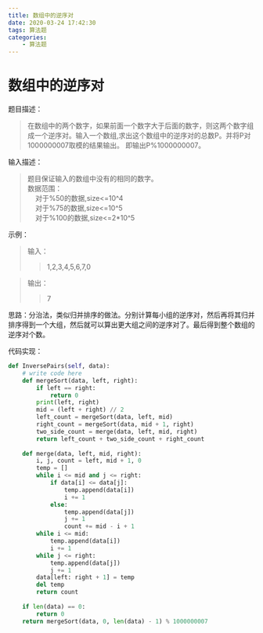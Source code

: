 ```yaml
---
title: 数组中的逆序对
date: 2020-03-24 17:42:30
tags: 算法题
categories:
	- 算法题
---
```

# 数组中的逆序对

题目描述：
> 在数组中的两个数字，如果前面一个数字大于后面的数字，则这两个数字组成一个逆序对。输入一个数组,求出这个数组中的逆序对的总数P。并将P对1000000007取模的结果输出。 即输出P%1000000007。

输入描述：
> 题目保证输入的数组中没有的相同的数字。		
> 数据范围：			
> &nbsp;&nbsp;&nbsp;&nbsp;对于%50的数据,size<=10^4		
> &nbsp;&nbsp;&nbsp;&nbsp;对于%75的数据,size<=10^5		
> &nbsp;&nbsp;&nbsp;&nbsp;对于%100的数据,size<=2*10^5		

示例：
> 输入：	
>> 1,2,3,4,5,6,7,0	

> 输出：
>> 7

思路：分治法，类似归并排序的做法。分别计算每小组的逆序对，然后再将其归并排序得到一个大组，然后就可以算出更大组之间的逆序对了。最后得到整个数组的逆序对个数。

代码实现：

```python
def InversePairs(self, data):
    # write code here
    def mergeSort(data, left, right):
        if left == right:
            return 0
        print(left, right)
        mid = (left + right) // 2
        left_count = mergeSort(data, left, mid)
        right_count = mergeSort(data, mid + 1, right)
        two_side_count = merge(data, left, mid, right)
        return left_count + two_side_count + right_count
    
    def merge(data, left, mid, right):
        i, j, count = left, mid + 1, 0
        temp = []
        while i <= mid and j <= right:
            if data[i] <= data[j]:
                temp.append(data[i])
                i += 1
            else:
                temp.append(data[j])
                j += 1
                count += mid - i + 1
        while i <= mid:
            temp.append(data[i])
            i += 1
        while j <= right:
            temp.append(data[j])
            j += 1
        data[left: right + 1] = temp
        del temp
        return count
	
    if len(data) == 0: 
        return 0
    return mergeSort(data, 0, len(data) - 1) % 1000000007

```




